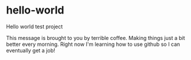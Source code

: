 # hello-world
Hello world test project

This message is brought to you by terrible coffee. Making things just a bit better every morning.
Right now I'm learning how to use github so I can eventually get a job!
